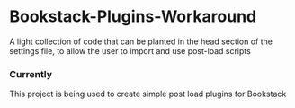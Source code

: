# Bookstack-Plugins-Workaround
A light collection of code that can be planted in the head section of the settings file, to allow the user to import and use post-load scripts
### Currently
This project is being used to create simple post load plugins for Bookstack
